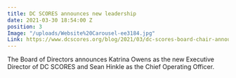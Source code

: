 ```yaml
---
title: DC SCORES announces new leadership
date: 2021-03-30 18:54:00 Z
position: 3
Image: "/uploads/Website%20Carousel-ee3184.jpg"
Link: https://www.dcscores.org/blog/2021/03/dc-scores-board-chair-announces-new-executive-director-and-chief-operating-officer
---
```


The Board of Directors announces Katrina Owens as the new Executive Director of DC SCORES and Sean Hinkle as the Chief Operating Officer.